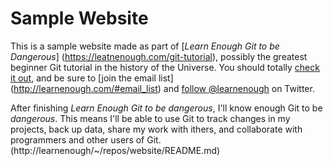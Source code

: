 # Sample Website

This is a sample website made as part of 
[*Learn Enough Git to be Dangerous*] (https://leatnenough.com/git-tutorial),
possibly the greatest beginner Git tutorial in the history of the Universe.
You should totally [check it out](http://learnenough.com/git-tutorial), and be sure to [join the email list] (http://learnenough.com/#email_list) and [follow @learnenough](http://twitter.com/learnenough) on Twitter.

After finishing *Learn Enough Git to be dangerous*, I'll know enough Git to be *dangerous*. This means I'll be able to use Git to track changes in my projects, back up data, share my work with ithers, and collaborate with programmers and other users of Git.
(http://learnenough/~/repos/website/README.md)
